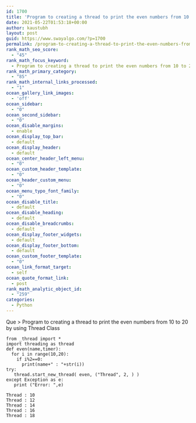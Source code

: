 ```yaml
---
id: 1700
title: 'Program to creating a thread to print the even numbers from 10 to 20  by using Thread Class'
date: 2021-05-22T01:53:18+00:00
author: kaustubh
layout: post
guid: https://www.swayalgo.com/?p=1700
permalink: /program-to-creating-a-thread-to-print-the-even-numbers-from-10-to-20-by-using-thread-class/
rank_math_seo_score:
  - "45"
rank_math_focus_keyword:
  - Program to creating a thread to print the even numbers from 10 to 20 by using Thread Class
rank_math_primary_category:
  - "85"
rank_math_internal_links_processed:
  - "1"
ocean_gallery_link_images:
  - 'off'
ocean_sidebar:
  - "0"
ocean_second_sidebar:
  - "0"
ocean_disable_margins:
  - enable
ocean_display_top_bar:
  - default
ocean_display_header:
  - default
ocean_center_header_left_menu:
  - "0"
ocean_custom_header_template:
  - "0"
ocean_header_custom_menu:
  - "0"
ocean_menu_typo_font_family:
  - "0"
ocean_disable_title:
  - default
ocean_disable_heading:
  - default
ocean_disable_breadcrumbs:
  - default
ocean_display_footer_widgets:
  - default
ocean_display_footer_bottom:
  - default
ocean_custom_footer_template:
  - "0"
ocean_link_format_target:
  - self
ocean_quote_format_link:
  - post
rank_math_analytic_object_id:
  - "259"
categories:
  - Python
---
```

Que > Program to creating a thread to print the even numbers from 10 to 20 by using Thread Class

<pre class="wp-block-code"><code>from _thread import *
import threading as thread
def even(name,timer):
  for i in range(10,20):
    if i%2==0:
      print(name+" : "+str(i))
try:
   thread.start_new_thread( even, ("Thread", 2, ) )
except Exception as e:
   print ("Error: ",e)</code></pre>

<pre class="wp-block-code"><code>Thread : 10
Thread : 12
Thread : 14
Thread : 16
Thread : 18</code></pre>